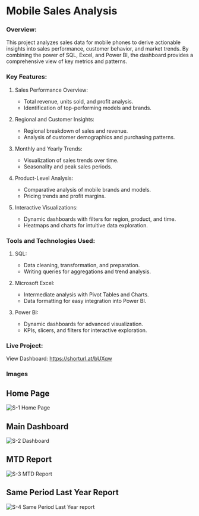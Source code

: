 # Mobile Sales Analysis
### Overview:  
This project analyzes sales data for mobile phones to derive actionable insights into sales performance, customer behavior, and market trends. By combining the power of SQL, Excel, and Power BI, the dashboard provides a comprehensive view of key metrics and patterns.

### Key Features:

1. Sales Performance Overview:
   - Total revenue, units sold, and profit analysis.
   - Identification of top-performing models and brands.

2. Regional and Customer Insights:
   - Regional breakdown of sales and revenue.
   - Analysis of customer demographics and purchasing patterns.

3. Monthly and Yearly Trends:
   - Visualization of sales trends over time.
   - Seasonality and peak sales periods.

4. Product-Level Analysis:
   - Comparative analysis of mobile brands and models.
   - Pricing trends and profit margins.

5. Interactive Visualizations:
   - Dynamic dashboards with filters for region, product, and time.
   - Heatmaps and charts for intuitive data exploration.

### Tools and Technologies Used:

1. SQL:  
   - Data cleaning, transformation, and preparation.  
   - Writing queries for aggregations and trend analysis.  

2. Microsoft Excel:  
   - Intermediate analysis with Pivot Tables and Charts.  
   - Data formatting for easy integration into Power BI.

3. Power BI:  
   - Dynamic dashboards for advanced visualization.  
   - KPIs, slicers, and filters for interactive exploration.

### Live Project:  
View Dashboard: https://shorturl.at/bUXqw


### Images
## Home Page
![S-1 Home Page](https://github.com/user-attachments/assets/1e9a838b-d7c7-4ff9-8aab-e47847609e59)

## Main Dashboard
![S-2 Dashboard](https://github.com/user-attachments/assets/aea33e00-1ad8-435c-a0bd-7abce13c7acf)

## MTD Report
![S-3 MTD Report](https://github.com/user-attachments/assets/0b444c5d-a51e-4bde-ab09-e7c8c18dd743)

## Same Period Last Year Report
![S-4 Same Period Last Year report](https://github.com/user-attachments/assets/4b7e38df-2a6b-40f8-bacc-9954d53feef6)
